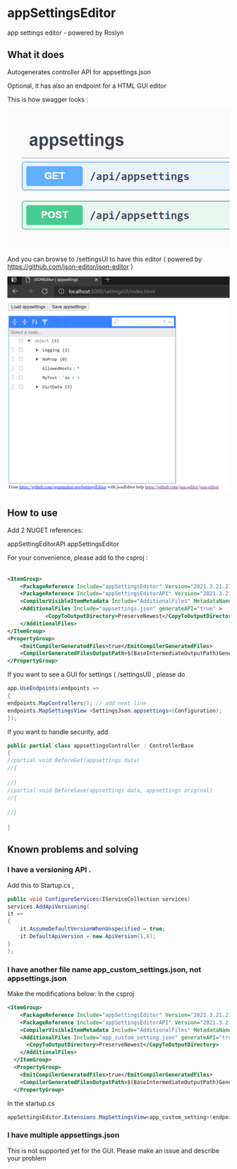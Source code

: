 # appSettingsEditor
app settings editor - powered by Roslyn

## What it does

Autogenerates controller API for appsettings.json

Optional, it has also an endpoint for a HTML GUI editor

This is how swagger looks :

<img src='https://github.com/ignatandrei/appSettingsEditor/blob/main/docs/images/swagger.png?raw=true' />

And you can browse to /settingsUI to have this editor ( powered by https://github.com/json-editor/json-editor )
	
<img src='https://github.com/ignatandrei/appSettingsEditor/blob/main/docs/images/settingsui.png?raw=true' />
	


## How to use 

  Add 2 NUGET  references:

  appSettingEditorAPI
  appSettingsEditor

For your convenience, please add to the csproj :
	
	
```xml
	
<ItemGroup>
    <PackageReference Include="appSettingsEditor" Version="2021.3.21.2300" />
    <PackageReference Include="appSettingsEditorAPI" Version="2021.3.21.2300" />
  	<CompilerVisibleItemMetadata Include="AdditionalFiles" MetadataName="generateAPI" />
    <AdditionalFiles Include="appsettings.json" generateAPI="true" >
    		<CopyToOutputDirectory>PreserveNewest</CopyToOutputDirectory>
	</AdditionalFiles>
</ItemGroup>
<PropertyGroup>
	<EmitCompilerGeneratedFiles>true</EmitCompilerGeneratedFiles>
	<CompilerGeneratedFilesOutputPath>$(BaseIntermediateOutputPath)Generated</CompilerGeneratedFilesOutputPath>
</PropertyGroup>

```

If you want to see a GUI for settings ( /settingsUI) , please do
	
```csharp
app.UseEndpoints(endpoints =>
{
endpoints.MapControllers(); // add next line
endpoints.MapSettingsView <SettingsJson.appsettings>(Configuration);
});
```

If you want to handle security, add

```csharp
public partial class appsettingsController : ControllerBase
{
//partial void BeforeGet(appsettings data)
//{

//}
//partial void BeforeSave(appsettings data, appsettings original)
//{

//}

}
```
	  
## Known problems and solving

### I have a versioning API .      

Add this to Startup.cs , 
```csharp
public void ConfigureServices(IServiceCollection services)
services.AddApiVersioning(
it =>
{
    it.AssumeDefaultVersionWhenUnspecified = true;
    it.DefaultApiVersion = new ApiVersion(1,0);
}
);
```


### I have another file name app_custom_settings.json, not appsettings.json

Make the modifications below:
In the csproj
```xml
<ItemGroup>
    <PackageReference Include="appSettingsEditor" Version="2021.3.21.2300" />
    <PackageReference Include="appSettingsEditorAPI" Version="2021.3.21.2300" />
    <CompilerVisibleItemMetadata Include="AdditionalFiles" MetadataName="generateAPI" />
    <AdditionalFiles Include="app_custom_setting.json" generateAPI="true">
      <CopyToOutputDirectory>PreserveNewest</CopyToOutputDirectory>
    </AdditionalFiles>
  </ItemGroup>
  <PropertyGroup>
    <EmitCompilerGeneratedFiles>true</EmitCompilerGeneratedFiles>
    <CompilerGeneratedFilesOutputPath>$(BaseIntermediateOutputPath)Generated</CompilerGeneratedFilesOutputPath>
  </PropertyGroup>
```

In the startup.cs
```csharp
appSettingsEditor.Extensions.MapSettingsView<app_custom_setting>(endpoints, Configuration,"app_custom_setting.json","/api/app_custom_setting");
```



### I have multiple appsettings.json

This is not supported yet for the GUI. Please make an issue and describe your problem
